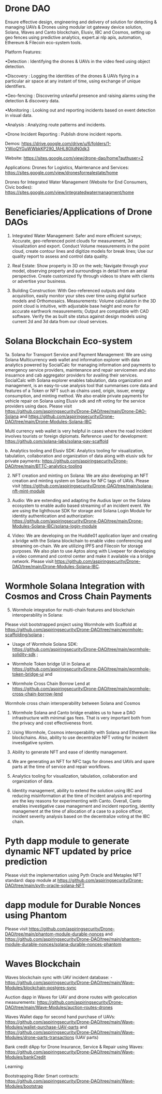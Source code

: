 # Drone DAO

Ensure effective design, engineering and delivery of solution for detecting & managing UAVs & Drones using modular iot gateway device solution, Solana, Waves and Canto blockchain, Elusiv, IBC and Cosmos, setting up geo fences using predictive analytics, expert.ai nlp apis, automation, Ethereum & Filecoin eco-system tools.

Platform Features:

•Detection : Identifying the drones & UAVs in the video feed using object detection.

•Discovery : Logging the identities of the drones & UAVs flying in a particular air space at any instant of time, using exchange of unique identifiers.

•Geo-fencing : Discovering unlawful presence and raising alarms using the detection & discovery data.

•Monitoring : Looking out and reporting incidents based on event detection in visual data.

•Analysis : Analyzing route patterns and incidents.

•Drone Incident Reporting : Publish drone incident reports.


Demos: https://drive.google.com/drive/u/6/folders/1-YWioQYGuWWbkKP290_fAHL80XdN0dk3

Website: https://sites.google.com/view/drone-dao/home?authuser=2

Applications: Drones for Logistics, Maintenance and Services: https://sites.google.com/view/dronesforrealestate/home

Drones for Integrated Water Management (Website for End Consumers, Civic bodies): https://sites.google.com/view/integratedwatermanagment/home


# Beneficiaries/Applications of Drone DAOs

1. Integrated Water Management: Safer and more efficient surveys; Accurate, geo-referenced point clouds for measurement, 3d visualization and export. Conduct Volume measurements in the point cloud, create contour lines and digitize models for break lines; Use our quality report to assess and control data quality.

2. Real Estate: Show property in 3D on the web; Navigate through your model, observing property and surroundings in detail from an aerial perspective. Create customized fly through videos to share with clients or advertise your business.

3. Building Construction: With Geo-referenced outputs and data acquisition, easily monitor your sites over time using digital surface models and Orthomosaics. Measurements: Volume calculation in the 3D point cloud is intuitive, with adjustable base height and more for accurate earthwork measurements; Output are compatible with CAD software. Verify the as built site status against design models using current 2d and 3d data from our cloud services.


# Solana Blockchain Eco-system

1a. Solana for Transport Service and Payment Management: We are using Solana Multicurrency web wallet and information explorer with data analytics powered by SocialCalc for managing information and payments to emergency service providers, maintenance and repair servicemen and also insuarnce and cab aggregator providers for availing their services. SocialCalc with Solana explorer enables tabulation, data organization and management, is an easy-to-use analysis tool that summarises core data and features of a Token or NFT such as chains used, origin, issuer, energy consumption, and minting method.  We also enable private payments for vehicle repair on Solana using Elusiv sdk and nft voting for the service providers using daos. Please visit https://github.com/aspiringsecurity/Drone-DAO/tree/main/Drone-DAO-Solana and https://github.com/aspiringsecurity/Drone-DAO/tree/main/Drone-Modules-Solana-IBC

Multi currency web wallet is very helpful in cases where the road incident involves tourists or foreign diplomats. Reference used for development: https://github.com/solana-labs/solana-pay-scaffold

b. Analytics tooling and Elusiv SDK: Analytics tooling for visualization, tabulation, collaboration and organization of data along with elusiv sdk for private payments: https://github.com/aspiringsecurity/Drone-DAO/tree/main/BTTC-analytics-tooling

2. NFT creation and minting on Solana: We are also developing an NFT creation and minting system on Solana for NFC tags of UAVs. Please visit https://github.com/aspiringsecurity/Drone-DAO/tree/main/solana-nft-mint-module

3. Audio: We are extending and adapting the Audius layer on the Solana ecosystem to enable audio based streaming of an incident event. We are using the lighthouse SDK for storage and Solana Login Module for identity authentication and authorization: https://github.com/aspiringsecurity/Drone-DAO/tree/main/Drone-Modules-Solana-IBC/solana-login-module

4. Video: We are developing on the Huddle01 application layer and creating a bridge with the Solana blockchain to enable video conferencing and streaming on-chain. We are utilizing IPFS and Filecoin for storage purposes. We also plan to use Aptos along with Livepeer for developing a video command and control center and make it available via a bridge network. Please visit https://github.com/aspiringsecurity/Drone-DAO/tree/main/Drone-Modules-Solana-IBC.


# Wormhole Solana Integration with Cosmos and Cross Chain Payments

5. Wormhole integration for multi-chain features and blockchain interoperability in Solana:
   
  Please visit bootstrapped project using Wormhole with Scaffold at https://github.com/aspiringsecurity/Drone-DAO/tree/main/wormhole-scaffolding/solana ;

  - Usage of Wormhole Solana SDK: https://github.com/aspiringsecurity/Drone-DAO/tree/main/wormhole-solidity-sdk ;
  
  - Wormhole Token bridge UI in Solana at https://github.com/aspiringsecurity/Drone-DAO/tree/main/wormhole-token-bridge-ui and
  
  - Wormhole Cross Chain Borrow Lend at https://github.com/aspiringsecurity/Drone-DAO/tree/main/wormhole-cross-chain-borrow-lend

Wormhole cross chain interoperability between Solana and Cosmos

1. Wormhole Solana and Canto bridge enables us to have a DAO infrastructure with minimal gas fees. That is very important both from the privacy and cost effectiveness front.

2. Using Wormhole, Cosmos interoperability with Solana and Ethereum like blockchains. Also, ability to use decentralize NFT voting for incident investigative system.

3. Ability to generate NFT and ease of identity management.

4. We are generating an NFT for NFC tags for drones and UAVs and spare parts at the time of service and repair workflows.

5. Analytics tooling for visualization, tabulation, collaboration and organization of data.

5. Identity management, ability to extend the solution using IBC and reducing misinformation at the time of Incident analysis and reporting are the key reasons for experimenting with Canto.
Overall, Canto enables investigative case management and incident reporting, identity management at the time of allocation of a case to a police officer, incident severity analysis based on the decentralize voting at the IBC chain.


# Pyth dapp module to generate dynamic NFT updated by price prediction

Please visit the implementation using Pyth Oracle and Metaplex NFT standard: dapp module at https://github.com/aspiringsecurity/Drone-DAO/tree/main/pyth-oracle-solana-NFT 


# dapp module for Durable Nonces using Phantom

Please visit https://github.com/aspiringsecurity/Drone-DAO/tree/main/phantom-module-durable-nonces and https://github.com/aspiringsecurity/Drone-DAO/tree/main/phantom-module-durable-nonces/solana-durable-nonces-phantom






# Waves Blockchain

Waves blockchain sync with UAV incident database: - https://github.com/aspiringsecurity/Drone-DAO/tree/main/Wave-Modules/blockchain-postgres-sync

Auction dapp in Waves for UAV and drone routes with geolocation measurements: https://github.com/aspiringsecurity/Drone-DAO/tree/main/Wave-Modules/auction-routes-drones

Waves Wallet dapp for second hand purchase of UAVs: https://github.com/aspiringsecurity/Drone-DAO/tree/main/Wave-Modules/wallet-purchase-UAV-parts and https://github.com/aspiringsecurity/Drone-DAO/tree/main/Wave-Modules/drone-parts-transactions (UAV parts)

Bank credit dApp for Drone Insurance, Service & Repair using Waves: https://github.com/aspiringsecurity/Drone-DAO/tree/main/Wave-Modules/bankCredit

Learning:

Bootstrapping Rider Smart contracts: https://github.com/aspiringsecurity/Drone-DAO/tree/main/Wave-Modules/bootstrap





